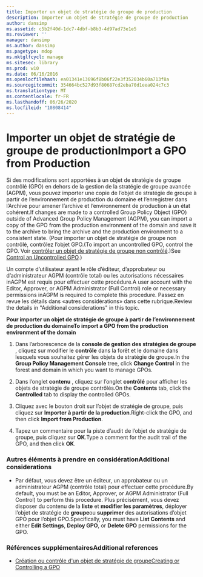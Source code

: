 ```yaml
---
title: Importer un objet de stratégie de groupe de production
description: Importer un objet de stratégie de groupe de production
author: dansimp
ms.assetid: c5b2f40d-1dc7-4dbf-b8b3-4d97ad73e1e5
ms.reviewer: ''
manager: dansimp
ms.author: dansimp
ms.pagetype: mdop
ms.mktglfcycl: manage
ms.sitesec: library
ms.prod: w10
ms.date: 06/16/2016
ms.openlocfilehash: ea01341e13696f8b06f22e3f352034b60a713f8a
ms.sourcegitcommit: 354664bc527d93f80687cd2eba70d1eea024c7c3
ms.translationtype: MT
ms.contentlocale: fr-FR
ms.lasthandoff: 06/26/2020
ms.locfileid: "10808414"
---
```

# <span data-ttu-id="01f65-103">Importer un objet de stratégie de groupe de production</span><span class="sxs-lookup"><span data-stu-id="01f65-103">Import a GPO from Production</span></span>


<span data-ttu-id="01f65-104">Si des modifications sont apportées à un objet de stratégie de groupe contrôlé (GPO) en dehors de la gestion de la stratégie de groupe avancée (AGPM), vous pouvez importer une copie de l’objet de stratégie de groupe à partir de l’environnement de production du domaine et l’enregistrer dans l’Archive pour amener l’archive et l’environnement de production à un état cohérent.</span><span class="sxs-lookup"><span data-stu-id="01f65-104">If changes are made to a controlled Group Policy Object (GPO) outside of Advanced Group Policy Management (AGPM), you can import a copy of the GPO from the production environment of the domain and save it to the archive to bring the archive and the production environment to a consistent state.</span></span> <span data-ttu-id="01f65-105">(Pour importer un objet de stratégie de groupe non contrôlé, contrôlez l’objet GPO.</span><span class="sxs-lookup"><span data-stu-id="01f65-105">(To import an uncontrolled GPO, control the GPO.</span></span> <span data-ttu-id="01f65-106">Voir [contrôler un objet de stratégie de groupe non contrôlé](control-an-uncontrolled-gpo-agpm40.md).)</span><span class="sxs-lookup"><span data-stu-id="01f65-106">See [Control an Uncontrolled GPO](control-an-uncontrolled-gpo-agpm40.md).)</span></span>

<span data-ttu-id="01f65-107">Un compte d’utilisateur ayant le rôle d’éditeur, d’approbateur ou d’administrateur AGPM (contrôle total) ou les autorisations nécessaires inAGPM est requis pour effectuer cette procédure.</span><span class="sxs-lookup"><span data-stu-id="01f65-107">A user account with the Editor, Approver, or AGPM Administrator (Full Control) role or necessary permissions inAGPM is required to complete this procedure.</span></span> <span data-ttu-id="01f65-108">Passez en revue les détails dans «autres considérations» dans cette rubrique.</span><span class="sxs-lookup"><span data-stu-id="01f65-108">Review the details in "Additional considerations" in this topic.</span></span>

**<span data-ttu-id="01f65-109">Pour importer un objet de stratégie de groupe à partir de l’environnement de production du domaine</span><span class="sxs-lookup"><span data-stu-id="01f65-109">To import a GPO from the production environment of the domain</span></span>**

1.  <span data-ttu-id="01f65-110">Dans l’arborescence de la **console de gestion des stratégies de groupe** , cliquez sur modifier le **contrôle** dans la forêt et le domaine dans lesquels vous souhaitez gérer les objets de stratégie de groupe.</span><span class="sxs-lookup"><span data-stu-id="01f65-110">In the **Group Policy Management Console** tree, click **Change Control** in the forest and domain in which you want to manage GPOs.</span></span>

2.  <span data-ttu-id="01f65-111">Dans l’onglet **contenu** , cliquez sur l’onglet **contrôlé** pour afficher les objets de stratégie de groupe contrôlés.</span><span class="sxs-lookup"><span data-stu-id="01f65-111">On the **Contents** tab, click the **Controlled** tab to display the controlled GPOs.</span></span>

3.  <span data-ttu-id="01f65-112">Cliquez avec le bouton droit sur l’objet de stratégie de groupe, puis cliquez sur **Importer à partir de la production**.</span><span class="sxs-lookup"><span data-stu-id="01f65-112">Right-click the GPO, and then click **Import from Production**.</span></span>

4.  <span data-ttu-id="01f65-113">Tapez un commentaire pour la piste d’audit de l’objet de stratégie de groupe, puis cliquez sur **OK**.</span><span class="sxs-lookup"><span data-stu-id="01f65-113">Type a comment for the audit trail of the GPO, and then click **OK**.</span></span>

### <span data-ttu-id="01f65-114">Autres éléments à prendre en considération</span><span class="sxs-lookup"><span data-stu-id="01f65-114">Additional considerations</span></span>

-   <span data-ttu-id="01f65-115">Par défaut, vous devez être un éditeur, un approbateur ou un administrateur AGPM (contrôle total) pour effectuer cette procédure.</span><span class="sxs-lookup"><span data-stu-id="01f65-115">By default, you must be an Editor, Approver, or AGPM Administrator (Full Control) to perform this procedure.</span></span> <span data-ttu-id="01f65-116">Plus précisément, vous devez disposer du contenu de la **liste** et **modifier les paramètres**, déployer l’objet de stratégie de **groupe**ou **supprimer** des autorisations d’objet GPO pour l’objet GPO.</span><span class="sxs-lookup"><span data-stu-id="01f65-116">Specifically, you must have **List Contents** and either **Edit Settings**, **Deploy GPO**, or **Delete GPO** permissions for the GPO.</span></span>

### <span data-ttu-id="01f65-117">Références supplémentaires</span><span class="sxs-lookup"><span data-stu-id="01f65-117">Additional references</span></span>

-   [<span data-ttu-id="01f65-118">Création ou contrôle d'un objet de stratégie de groupe</span><span class="sxs-lookup"><span data-stu-id="01f65-118">Creating or Controlling a GPO</span></span>](creating-or-controlling-a-gpo-agpm40-app.md)

 

 





